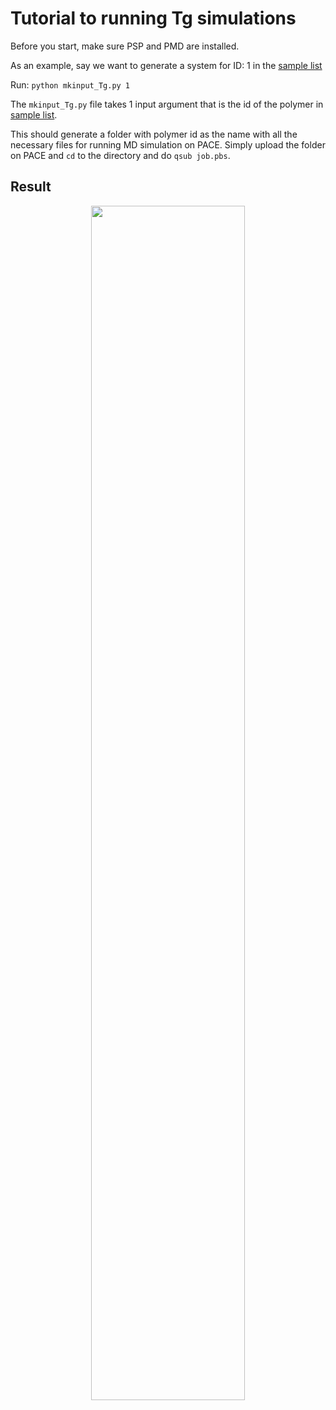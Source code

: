 # Tutorial to running Tg simulations
Before you start, make sure PSP and PMD are installed.

As an example, say we want to generate a system for ID: 1 in the [sample list](https://github.com/Ramprasad-Group/High-throughput-MD-simulations/blob/main/tutorials/Tg/Sample_list_of_SMILES.csv)

Run: ```python mkinput_Tg.py 1```

The ```mkinput_Tg.py``` file takes 1 input argument that is the id of the polymer in [sample list](https://github.com/Ramprasad-Group/High-throughput-MD-simulations/blob/main/tutorials/Tg/Sample_list_of_SMILES.csv).

This should generate a folder with polymer id as the name with all the necessary files for running MD simulation on PACE. Simply upload the folder on PACE and ```cd``` to the directory and do ```qsub job.pbs```.

## Result
<p align="center">
    <img src='./img/temp_vs_density.png' width="70%"/>
</p>
